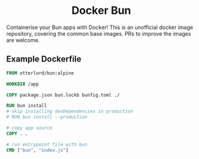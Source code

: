 <h1 align=center>Docker Bun</h1>

Containerise your Bun apps with Docker! This is an unofficial docker image repository, covering the common base images. PRs to improve the images are welcome.

## Example Dockerfile

```Dockerfile
FROM otterlord/bun:alpine

WORKDIR /app

COPY package.json bun.lockb bunfig.toml ./

RUN bun install
# skip installing devDependencies in production
# RUN bun install --production

# copy app source
COPY . .

# run entrypoint file with bun
CMD ["bun", "index.js"]
```
